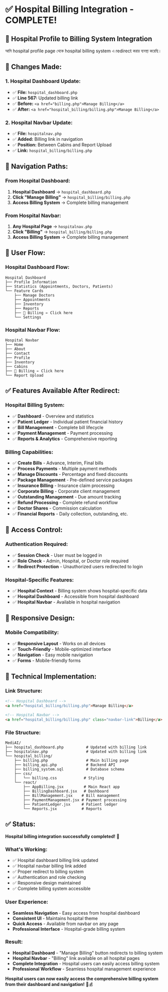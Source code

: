 # ✅ **Hospital Billing Integration - COMPLETE!**

## 🔗 **Hospital Profile to Billing System Integration**

আমি hospital profile page থেকে hospital billing system এ redirect করার ব্যবস্থা করেছি।

## 🔧 **Changes Made:**

### **1. Hospital Dashboard Update:**
- ✅ **File:** `hospital_dashboard.php`
- ✅ **Line 567:** Updated billing link
- ✅ **Before:** `<a href="billing.php">Manage Billing</a>`
- ✅ **After:** `<a href="hospital_billing/billing.php">Manage Billing</a>`

### **2. Hospital Navbar Update:**
- ✅ **File:** `hospitalnav.php`
- ✅ **Added:** Billing link in navigation
- ✅ **Position:** Between Cabins and Report Upload
- ✅ **Link:** `hospital_billing/billing.php`

## 📍 **Navigation Paths:**

### **From Hospital Dashboard:**
1. **Hospital Dashboard** → `hospital_dashboard.php`
2. **Click "Manage Billing"** → `hospital_billing/billing.php`
3. **Access Billing System** → Complete billing management

### **From Hospital Navbar:**
1. **Any Hospital Page** → `hospitalnav.php`
2. **Click "Billing"** → `hospital_billing/billing.php`
3. **Access Billing System** → Complete billing management

## 🎯 **User Flow:**

### **Hospital Dashboard Flow:**
```
Hospital Dashboard
├── Profile Information
├── Statistics (Appointments, Doctors, Patients)
└── Feature Cards
    ├── Manage Doctors
    ├── Appointments
    ├── Inventory
    ├── Reports
    ├── 🎯 Billing ← Click here
    └── Settings
```

### **Hospital Navbar Flow:**
```
Hospital Navbar
├── Home
├── About
├── Contact
├── Profile
├── Inventory
├── Cabins
├── 🎯 Billing ← Click here
└── Report Upload
```

## ✅ **Features Available After Redirect:**

### **Hospital Billing System:**
- ✅ **Dashboard** - Overview and statistics
- ✅ **Patient Ledger** - Individual patient financial history
- ✅ **Bill Management** - Complete bill lifecycle
- ✅ **Payment Management** - Payment processing
- ✅ **Reports & Analytics** - Comprehensive reporting

### **Billing Capabilities:**
- ✅ **Create Bills** - Advance, Interim, Final bills
- ✅ **Process Payments** - Multiple payment methods
- ✅ **Manage Discounts** - Percentage and fixed discounts
- ✅ **Package Management** - Pre-defined service packages
- ✅ **Insurance Billing** - Insurance claim processing
- ✅ **Corporate Billing** - Corporate client management
- ✅ **Outstanding Management** - Due amount tracking
- ✅ **Refund Processing** - Complete refund workflow
- ✅ **Doctor Shares** - Commission calculation
- ✅ **Financial Reports** - Daily collection, outstanding, etc.

## 🔐 **Access Control:**

### **Authentication Required:**
- ✅ **Session Check** - User must be logged in
- ✅ **Role Check** - Admin, Hospital, or Doctor role required
- ✅ **Redirect Protection** - Unauthorized users redirected to login

### **Hospital-Specific Features:**
- ✅ **Hospital Context** - Billing system shows hospital-specific data
- ✅ **Hospital Dashboard** - Accessible from hospital dashboard
- ✅ **Hospital Navbar** - Available in hospital navigation

## 📱 **Responsive Design:**

### **Mobile Compatibility:**
- ✅ **Responsive Layout** - Works on all devices
- ✅ **Touch-Friendly** - Mobile-optimized interface
- ✅ **Navigation** - Easy mobile navigation
- ✅ **Forms** - Mobile-friendly forms

## 🚀 **Technical Implementation:**

### **Link Structure:**
```html
<!-- Hospital Dashboard -->
<a href="hospital_billing/billing.php">Manage Billing</a>

<!-- Hospital Navbar -->
<a href="hospital_billing/billing.php" class="navbar-link">Billing</a>
```

### **File Structure:**
```
MediAI/
├── hospital_dashboard.php          # Updated with billing link
├── hospitalnav.php                 # Updated with billing link
└── hospital_billing/
    ├── billing.php                 # Main billing page
    ├── billing_api.php             # Backend API
    ├── billing_system.sql          # Database schema
    ├── css/
    │   └── billing.css            # Styling
    └── react/
        ├── AppBilling.jsx         # Main React app
        ├── BillingDashboard.jsx   # Dashboard
        ├── BillManagement.jsx    # Bill management
        ├── PaymentManagement.jsx # Payment processing
        ├── PatientLedger.jsx     # Patient ledger
        └── Reports.jsx           # Reports
```

## ✅ **Status:**

**Hospital billing integration successfully completed!** 🎉

### **What's Working:**
- ✅ Hospital dashboard billing link updated
- ✅ Hospital navbar billing link added
- ✅ Proper redirect to billing system
- ✅ Authentication and role checking
- ✅ Responsive design maintained
- ✅ Complete billing system accessible

### **User Experience:**
- **Seamless Navigation** - Easy access from hospital dashboard
- **Consistent UI** - Maintains hospital theme
- **Quick Access** - Available from navbar on any page
- **Professional Interface** - Hospital-grade billing system

### **Result:**
- **Hospital Dashboard** - "Manage Billing" button redirects to billing system
- **Hospital Navbar** - "Billing" link available on all hospital pages
- **Complete Integration** - Hospital users can easily access billing system
- **Professional Workflow** - Seamless hospital management experience

**Hospital users can now easily access the comprehensive billing system from their dashboard and navigation!** 🏥💰
